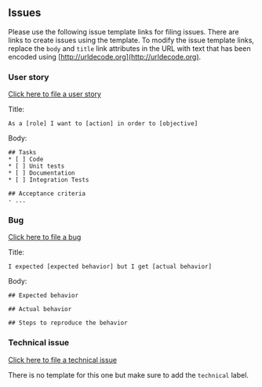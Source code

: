 
## Issues

Please use the following issue template links for filing issues. There are links to create issues using the template. To modify the issue template links, replace the `body` and `title` link attributes in the URL with text that has been encoded using [http://urldecode.org](http://urldecode.org).

### User story
[Click here to file a user story](https://github.com/tangerine-community/tangerine/issues/new?title=As+a+%5brole%5d+I+want+to+%5baction%5d+in+order+to+%5bobjective%5d&labels=user%20story&body=%23%23+Tasks%0d%0a*+%5b+%5d+Code%0d%0a*+%5b+%5d+Unit+tests%0d%0a*+%5b+%5d+Documentation%0d%0a*+%5b+%5d+Integration+Tests%0d%0a%0d%0a%23%23+Acceptance+criteria%0d%0a-+...)

Title:
```
As a [role] I want to [action] in order to [objective]
```

Body:
```
## Tasks
* [ ] Code
* [ ] Unit tests
* [ ] Documentation
* [ ] Integration Tests

## Acceptance criteria
- ...
```

### Bug
[Click here to file a bug](https://github.com/tangerine-community/tangerine/issues/new?title=I+expected+%5bexpected+behavior%5d+but+I+get+%5bactual+behavior%5d&labels=bug&body=%23%23+Expected+behavior%0d%0a%0d%0a%23%23+Actual+behavior%0d%0a%0d%0a%23%23+Steps+to+reproduce+the+behavior)

Title:
```
I expected [expected behavior] but I get [actual behavior]
```

Body:
```
## Expected behavior

## Actual behavior

## Steps to reproduce the behavior
```


### Technical issue
[Click here to file a technical issue](https://github.com/tangerine-community/tangerine/issues/new?labels=technical&body=)

There is no template for this one but make sure to add the `technical` label. 

